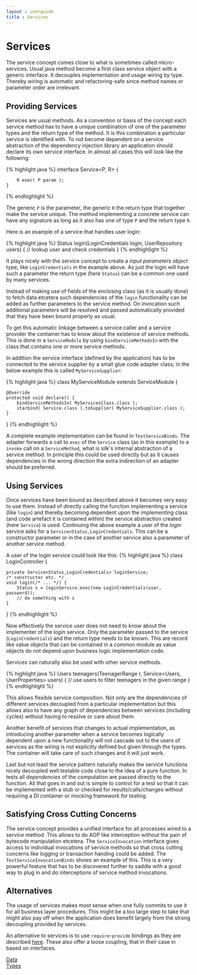 ```yaml
---
layout : userguide
title : Services
---
```

# Services

<abstract>
The service concept comes close to what is sometimes called micro-services. 
Usual java method become a first class service object with a generic interface. 
It decouples implementation and usage wiring by type. Thereby wiring is automatic 
and refactoring-safe since method names or parameter order are irrelevant.
</abstract>

## Providing Services
Services are usual methods. As a convention or basis of the concept each service
method has to have a unique combination of one of the parameter types and the
return type of the method. It is this combination a particular service is 
identified with. To not become dependent on a service abstraction of the 
dependency injection library an application should declare its own service
interface. In almost all cases this will look like the following:

{% highlight java %}
	interface Service<P, R> {

		R exec( P param );
	}
{% endhighlight %}

The generic `P` is the parameter, the generic `R` the return type that together
make the service unique. The method implementing a concrete service can have 
any signature as long as it also has one of type `P` and the return type `R`.

Here is an example of a service that handles user login:

{% highlight java %}
Status login(LoginCredentials login, UserRepository users) {
  // lookup user and check credentials
}
{% endhighlight %}

It plays nicely with the service concept to create a _input parameters object_
type, like `LoginCredentials` in the example above. As just the login will have
such a parameter the return type (here `Status`) can be a common one used by
many services. 

Instead of making use of fields of the enclosing class (as it is usually done)
to fetch data etcetera such dependencies of the `login` functionality can be
added as further parameters to the service method. On invocation such additional
parameters will be resolved and passed automatically provided that they have
been bound properly as usual.

To get this automatic linkage between a service caller and a service provider
the container has to know about the existence of service methods.
This is done in a `ServiceModule` by using `bindServiceMethodsIn` with the
class that contains one or more service methods. 

In addition the service interface (defined by the application) has to be 
connected to the service supplier by a small glue code adapter class; 
in the below example this is called `MyServiceSupplier`:

{% highlight java %}
class MyServiceModule extends ServiceModule {

	@Override
	protected void declare() {
		bindServiceMethodsIn( MyServicesClass.class );
		starbind( Service.class ).toSupplier( MyServiceSupplier.class );
	}
}
{% endhighlight %}

A complete example implementation can be found in `TestServiceBinds`. The
adapter forwards a call to `exec` of the `Service` class (as in this example)
to a `invoke` call on a `ServiceMethod`, what is silk's internal abstraction
of a service method. In principle this could be used directly but as it causes
dependencies in the wrong direction the extra indirection of an adapter should 
be preferred.

## Using Services
Once services have been bound as described above it becomes very easy to use 
them. Instead of directly calling the function implementing a service (like 
`login`) and thereby becoming dependent upon the implementing class (and code
artefact it is contained within) the service abstraction created (here 
`Service`) is used. Continuing the above example a user of the _login_ service
asks for a `Service<Status,LoginCredentials`. This can be a constructor parameter
or in the case of another service also a parameter of another service method.

A user of the login service could look like this:
{% highlight java %}
class LoginController {

	private Service<Status,LoginCredentials> loginService;
	/* constructor etc. */
	void login(/* ... */) {
		Status s = loginService.exec(new LoginCredentials(user, password));
		// do something with s
	}
}
{% endhighlight %}

Now effectively the service user does not need to know about the implementer of
the _login_ service. Only the parameter passed to the service 
(`LoginCredentials`) and the return type needs to be known. This are record like
value objects that can be contained in a common module as value objects do not
depend upon business logic implementation code. 

Services can naturally also be used with other service methods. 

{% highlight java %}
Users teenagers(TeenagerRange r, Service<Users, UserProperties> users) {
	// use users to filter teenagers in the given range
}
{% endhighlight %}

This allows flexible service composition. Not only are the dependencies of
different services decoupled from a particular implementation but this allows
also to have any graph of dependencies between services (including cycles) 
without having to resolve or care about them. 

Another benefit of services that changes to actual implementation, as 
introducing another parameter when a service becomes logically dependent upon
a new functionality will not cascade out to the users of services as the wiring
is not explicitly defined but given through the types. The container will take
care of such changes and it will just work. 

Last but not least the service pattern naturally makes the service functions
nicely decoupled well testable code close to the idea of a pure function.
In tests all _dependencies_ of the computation are passed directly to the function.
All that goes in and out is simple to control for a test so that it can be
implemented with a stub or checked for results/calls/changes without requiring
a DI container or mocking framework for testing.

## Satisfying Cross Cutting Concerns
The service concept provides a unified interface for all processes wired to
a service method. This allows to do AOP like interception without the pain of
bytecode manipulation etcetera. The `ServiceInvocation` interface gives 
access to individual invocations of service methods so that cross cutting 
concerns like logging or transaction handing could be added. 
The `TestServiceInvocationBinds` shows an example of this. 
This is a very powerful feature that has to be discovered further to saddle 
with a good way to plug in and do interceptions of service method invocations.

## Alternatives
The usage of services makes most sense when one fully commits to use it for all
business layer procedures. This might be a too large step to take that might 
also pay off when the application does benefit largely from the strong decoupling
provided by services. 

An alternative to services is to use `require`-`provide` bindings as they are
described [here](binds.html#require). These also offer a loose coupling, that
in their case in based on interfaces.


<a class='next' href="data.html"><span class="fa fa-chevron-right"></span>Data <br/>Types</a>
